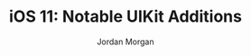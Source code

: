 ---
layout: post
tags: ["UIKit"]
title: "iOS 11: Notable UIKit Additions"
author: Jordan Morgan
description: "Once again, UIKit added more firepower. Beyond drag and drop APIs, there's much more to be excited about."
image: /assets/images/logo.png
---